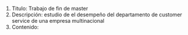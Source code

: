 1. Titulo: Trabajo de fin de master
2. Descripción: estudio de el desempeño del departamento de customer service de una empresa multinacional
3. Contenido:
